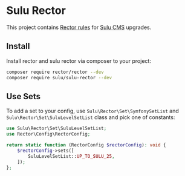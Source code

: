 # Sulu Rector

This project contains [Rector rules](https://github.com/rectorphp/rector) for [Sulu CMS](https://github.com/sulu/sulu) upgrades.

## Install

Install rector and sulu rector via composer to your project:

```bash
composer require rector/rector --dev
composer require sulu/sulu-rector --dev
```

## Use Sets

To add a set to your config, use `Sulu\Rector\Set\SymfonySetList` and `Sulu\Rector\Set\SuluLevelSetList`
class and pick one of constants:

```php
use Sulu\Rector\Set\SuluLevelSetList;
use Rector\Config\RectorConfig;

return static function (RectorConfig $rectorConfig): void {
    $rectorConfig->sets([
        SuluLevelSetList::UP_TO_SULU_25,
    ]);
};
```
